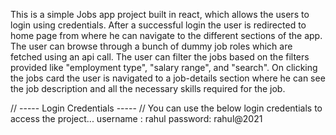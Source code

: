 This is a simple Jobs app project built in react, which allows the users to login using credentials. 
After a successful login the user is redirected to home page from where he can navigate to the different sections of the app.
The user can browse through a bunch of dummy job roles which are fetched using an api call.
The user can filter the jobs based on the filters provided like "employment type", "salary range", and "search".
On clicking the jobs card the user is navigated to a job-details section where he can see the job description and all the necessary skills required for the job.


// ----- Login Credentials ----- //
You can use the below login credentials to access the project...
username : rahul
password: rahul@2021
